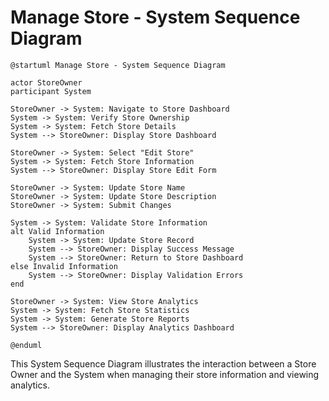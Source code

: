 # Manage Store - System Sequence Diagram

```plantuml
@startuml Manage Store - System Sequence Diagram

actor StoreOwner
participant System

StoreOwner -> System: Navigate to Store Dashboard
System -> System: Verify Store Ownership
System -> System: Fetch Store Details
System --> StoreOwner: Display Store Dashboard

StoreOwner -> System: Select "Edit Store"
System -> System: Fetch Store Information
System --> StoreOwner: Display Store Edit Form

StoreOwner -> System: Update Store Name
StoreOwner -> System: Update Store Description
StoreOwner -> System: Submit Changes

System -> System: Validate Store Information
alt Valid Information
    System -> System: Update Store Record
    System --> StoreOwner: Display Success Message
    System --> StoreOwner: Return to Store Dashboard
else Invalid Information
    System --> StoreOwner: Display Validation Errors
end

StoreOwner -> System: View Store Analytics
System -> System: Fetch Store Statistics
System -> System: Generate Store Reports
System --> StoreOwner: Display Analytics Dashboard

@enduml
```

This System Sequence Diagram illustrates the interaction between a Store Owner and the System when managing their store information and viewing analytics.
